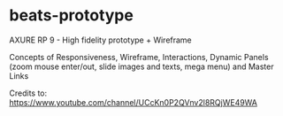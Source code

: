 # beats-prototype
AXURE RP 9 - High fidelity prototype + Wireframe

Concepts of 
Responsiveness, Wireframe, Interactions, Dynamic Panels (zoom mouse enter/out, slide images and texts, mega menu) and Master Links

Credits to: https://www.youtube.com/channel/UCcKn0P2QVnv2l8RQjWE49WA
